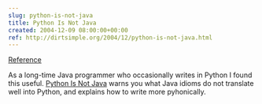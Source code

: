 ```yaml
---  
slug: python-is-not-java
title: Python Is Not Java
created: 2004-12-09 08:00:00+00:00
ref: http://dirtsimple.org/2004/12/python-is-not-java.html
---  
```

[Reference](http://dirtsimple.org/2004/12/python-is-not-java.html)
 
As a long-time Java programmer who occasionally writes in Python I found this useful. [Python Is Not Java](http://dirtsimple.org/2004/12/python-is-not-java.html) warns you what Java idioms do not translate well into Python, and explains how to write more pyhonically.
